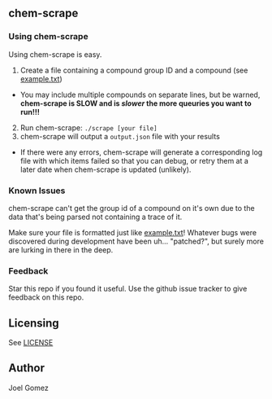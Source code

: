 ## chem-scrape

### Using chem-scrape
Using chem-scrape is easy.

1. Create a file containing a compound group ID and a compound (see 
[example.txt](example.txt))
  * You may include multiple compounds on separate lines, but be warned, 
  **chem-scrape is SLOW and is *slower* the more queuries you want to run!!!**
2. Run chem-scrape: `./scrape [your file]`
3. chem-scrape will output a `output.json` file with your results
  * If there were any errors, chem-scrape will generate a corresponding log file 
with which items failed so that you can debug, or retry them at a later date 
when chem-scrape is updated (unlikely).

### Known Issues
chem-scrape can't get the group id of a compound on it's own due to the data 
that's being parsed not containing a trace of it.

Make sure your file is formatted just like [example.txt](example.txt)! Whatever 
bugs were discovered during development have been uh... "patched?", but surely 
more are lurking in there in the deep.

### Feedback
Star this repo if you found it useful. Use the github issue tracker to give
feedback on this repo.

## Licensing
See [LICENSE](LICENSE)

## Author
Joel Gomez
